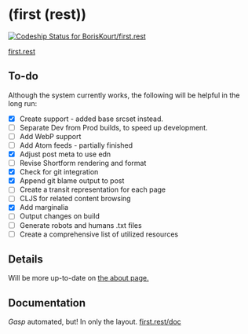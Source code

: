 # (first (rest))

[![Codeship Status for BorisKourt/first.rest](https://codeship.io/projects/8a550f60-f891-0131-618b-4abf95291133/status)](https://codeship.io/projects/28712)

[first.rest](http://first.rest)

## To-do

Although the system currently works, the following will be helpful in the long run:

- [X] Create <picture> support - added base srcset instead.
- [ ] Separate Dev from Prod builds, to speed up development.
- [ ] Add WebP support
- [ ] Add Atom feeds - partially finished
- [X] Adjust post meta to use edn
- [ ] Revise Shortform rendering and format
- [X] Check for git integration
- [X] Append git blame output to post
- [ ] Create a transit representation for each page
- [ ] CLJS for related content browsing
- [X] Add marginalia
- [ ] Output changes on build
- [ ] Generate robots and humans .txt files
- [ ] Create a comprehensive list of utilized resources

## Details

Will be more up-to-date on [the about page.](http://first.rest/context.html)

## Documentation

*Gasp* automated, but! In only the layout. [first.rest/doc](http://first.rest/doc/)
